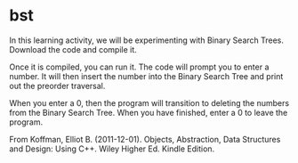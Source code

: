# bst
In this learning activity, we will be experimenting with Binary Search Trees.  Download the code and compile it.

Once it is compiled, you can run it.  The code will prompt you to enter a number.  It will then insert the number into the Binary Search Tree and print out the preorder traversal.

When you enter a 0, then the program will transition to deleting the numbers from the Binary Search Tree.  When you have finished, enter a 0 to leave the program.

From Koffman, Elliot B. (2011-12-01). Objects, Abstraction, Data Structures and Design: Using C++. Wiley Higher Ed. Kindle Edition.
